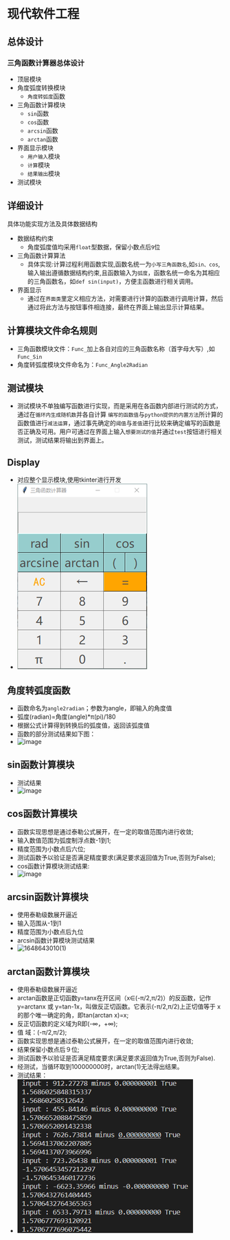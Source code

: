 # 现代软件工程
## 总体设计
### 三角函数计算器总体设计

* 顶层模块
 * 角度弧度转换模块
   * `角度转弧度`函数
 * 三角函数计算模块
   * `sin`函数
   * `cos`函数
   * `arcsin`函数
   * `arctan`函数
 * 界面显示模块
   * `用户输入`模块
   * `计算`模块
   * `结果输出`模块
 * 测试模块


## 详细设计
具体功能实现方法及具体数据结构
* 数据结构约束
  * 角度弧度值均采用`float`型数据，保留小数点后`9`位
* 三角函数计算算法
  * 具体实现:计算过程利用函数实现,函数名统一为`小写三角函数名`,如`sin、cos`,输入输出遵循数据结构约束,且函数输入为`弧度`，函数名统一命名为其相应的三角函数名，如`def sin(input)`，方便主函数进行相关调用。
* 界面显示
  * 通过在`界面类`里定义相应方法，对需要进行计算的函数进行调用计算，然后通过将此方法与按钮事件相连接，最终在界面上输出显示计算结果。


## 计算模块文件命名规则
* 三角函数模块文件：`Func_`加上各自对应的三角函数名称（首字母大写）,如`Func_Sin`
* 角度转弧度模块文件命名为：`Func_Angle2Radian`


## 测试模块
* 测试模块不单独编写函数进行实现，而是采用在各函数内部进行测试的方式，通过在`循环内生成随机数`并各自计算 `编写的函数值`与`python提供的内置方法`所计算的函数值进行`减法运算`，通过事先确定的`阈值`与`差值`进行比较来确定编写的函数是否正确及可用。用户可通过在界面上输入`想要测试的值`并通过`test`按钮进行相关测试，测试结果将输出到界面上。


## Display
* 对应整个显示模块,使用tkinter进行开发
* ![image](https://github.com/githubmoney/modern-software-engineering-TriFunc/blob/main/Snipaste_2022-04-25_19-19-38.png)


## 角度转弧度函数
* 函数命名为`angle2radian`；参数为angle，即输入的角度值
* 弧度(radian)=角度(angle)*π(pi)/180
* 根据公式计算得到转换后的弧度值，返回该弧度值
* 函数的部分测试结果如下图：
* ![image](https://user-images.githubusercontent.com/97205517/161012380-5a3e996f-ae68-444f-87c2-6b688e27d814.png)


## sin函数计算模块
* 测试结果
* ![image](https://user-images.githubusercontent.com/57553584/161010282-e7fcc91f-1e0c-4112-af6f-b06c267be64a.png)


## cos函数计算模块
* 函数实现思想是通过泰勒公式展开，在一定的取值范围内进行收敛;
* 输入数值范围为弧度制浮点数-1到1;
* 精度范围为小数点后六位;
* 测试函数予以验证是否满足精度要求(满足要求返回值为True,否则为False);
* cos函数计算模块测试结果:
* ![image](https://user-images.githubusercontent.com/57553584/161010402-b31ba88d-2573-4db8-8a26-1bb4d9049ed2.png)


## arcsin函数计算模块
* 使用泰勒级数展开逼近
* 输入范围从-1到1
* 精度范围为小数点后九位
* arcsin函数计算模块测试结果
* ![1648643010(1)](https://user-images.githubusercontent.com/101335052/160833494-2e083cb4-7c97-41ab-8f5e-c7f8c4571534.png)


## arctan函数计算模块
* 使用泰勒级数展开逼近
* arctan函数是正切函数y=tanx在开区间（x∈(-π/2,π/2)）的反函数，记作y=arctanx 或 y=tan-1x，叫做反正切函数。它表示(-π/2,π/2)上正切值等于 x 的那个唯一确定的角，即tan(arctan x)=x;
* 反正切函数的定义域为R即(-∞，+∞);
* 值 域：(-π/2,π/2);
* 函数实现思想是通过泰勒公式展开，在一定的取值范围内进行收敛;
* 结果保留小数点后９位;
* 测试函数予以验证是否满足精度要求(满足要求返回值为True,否则为False).
* 经测试，当循环取到100000000时，arctan(1)无法得出结果。
* 测试结果：
* ![arctan](https://github.com/yanghaan/picture/blob/main/2.png)
  


